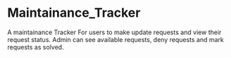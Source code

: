 # Maintainance_Tracker
A maintainance Tracker For users to make update requests and view their request status. Admin can see available requests, deny requests and mark requests as solved.
